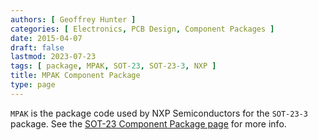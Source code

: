 ```yaml
---
authors: [ Geoffrey Hunter ]
categories: [ Electronics, PCB Design, Component Packages ]
date: 2015-04-07
draft: false
lastmod: 2023-07-23
tags: [ package, MPAK, SOT-23, SOT-23-3, NXP ]
title: MPAK Component Package
type: page
---
```


`MPAK` is the package code used by NXP Semiconductors for the `SOT-23-3` package. See the [SOT-23 Component Package page](/pcb-design/component-packages/sot-23-component-package/) for more info.
